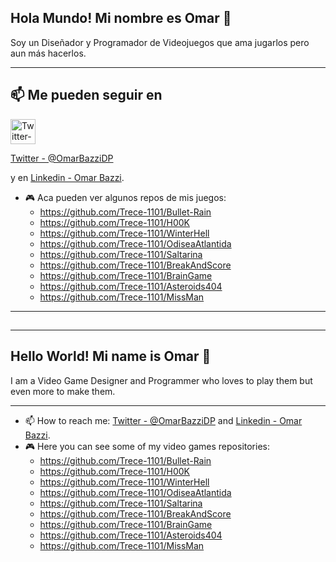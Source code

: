 ## Hola Mundo! Mi nombre es Omar 👋

Soy un Diseñador y Programador de Videojuegos que ama jugarlos pero aun más hacerlos.

---

## 📫 Me pueden seguir en
<a href="https://twitter.com/OmarBazziDP" target="_parent" title="Twitter - @OmarBazziDP">
<img src="https://user-images.githubusercontent.com/22348284/168504092-b4b07aed-5044-4805-8a85-94ca606dd2fa.svg" alt="Twitter-Logo" style="width:40px;"/>
</a>

[Twitter - @OmarBazziDP](https://twitter.com/OmarBazziDP)


y en [Linkedin - Omar Bazzi](https://www.linkedin.com/in/omar-bazzi-sf/).

<!--- 🔭 Actualmente estoy trabajando en el juego "YVA" que sirve de base a un curso de formacion para introducirse a la creacion de Videojuegos y en proyecto pequeños con [Pilas Engine](https://pilas-engine.com.ar/) que tienen como objetivo enseñar programación de Videojuegos a alumnos de primaria y secundaria.
- 🌱 Actualmente estoy tratando de aprender nociones de UI/UX con un enfoque mas orientado a la accesibilidad (el futuro es accesible). -->

- :video_game: Aca pueden ver algunos repos de mis juegos:
  - https://github.com/Trece-1101/Bullet-Rain
  - https://github.com/Trece-1101/H00K
  - https://github.com/Trece-1101/WinterHell
  - https://github.com/Trece-1101/OdiseaAtlantida
  - https://github.com/Trece-1101/Saltarina
  - https://github.com/Trece-1101/BreakAndScore
  - https://github.com/Trece-1101/BrainGame
  - https://github.com/Trece-1101/Asteroids404
  - https://github.com/Trece-1101/MissMan

---
##
##
---

## Hello World! Mi name is Omar 👋

I am a Video Game Designer and Programmer who loves to play them but even more to make them.

---

<!---
- 🔭 I’m currently working on a videogame named "Saltarina" (Bouncy) which is kind of a basis-game for a training course to introduce students to the creation of videogames and in tiny projects with [Pilas Engine](https://pilas-engine.com.ar/) which aim is to teach (videogames) programming to elementary and high school estudents.
- 🌱 I’m currently learning notions of UI / UX with a more accessibility-oriented approach (future is accessible).-->
- 📫 How to reach me: [Twitter - @OmarBazziDP](https://twitter.com/OmarBazziDP) and [Linkedin - Omar Bazzi](https://www.linkedin.com/in/omar-bazzi-sf/).
- :video_game: Here you can see some of my video games repositories:
  - https://github.com/Trece-1101/Bullet-Rain
  - https://github.com/Trece-1101/H00K
  - https://github.com/Trece-1101/WinterHell
  - https://github.com/Trece-1101/OdiseaAtlantida
  - https://github.com/Trece-1101/Saltarina
  - https://github.com/Trece-1101/BreakAndScore
  - https://github.com/Trece-1101/BrainGame
  - https://github.com/Trece-1101/Asteroids404
  - https://github.com/Trece-1101/MissMan
